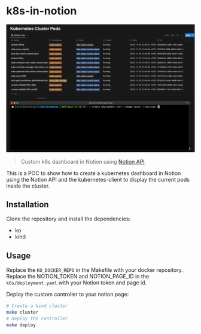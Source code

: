 # k8s-in-notion
![example](https://raw.githubusercontent.com/julianfbeck/k8s-in-notion/main/media/example.gif)

> Custom k8s dashboard in Notion using [Notion API](https://developers.notion.com/)

This is a POC to show how to create a kubernetes dashboard in Notion using the Notion API and the kubernetes-client to display the current pods inside the cluster.

## Installation
Clone the repository and install the dependencies:
* ko
* kind

## Usage
Replace the `KO_DOCKER_REPO` in the Makefile with your docker repository.
Replace the NOTION_TOKEN and NOTION_PAGE_ID in the `k8s/deployment.yaml` with your Notion token and page id.

Deploy the custom controller to your notion page:
```bash
# Create a kind cluster
make cluster
# Deploy the controller
make deploy
```
